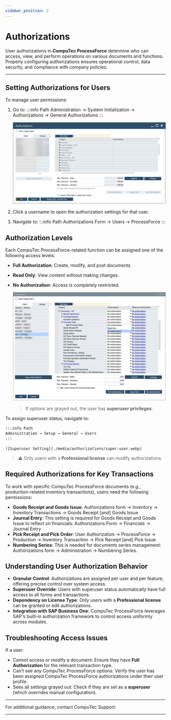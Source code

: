 ```yaml
---
sidebar_position: 2
---
```


# Authorizations

User authorizations in **CompuTec ProcessForce** determine who can access, view, and perform operations on various documents and functions. Properly configuring authorizations ensures operational control, data security, and compliance with company policies.

---

## Setting Authorizations for Users

To manage user permissions:

1. Go to:
    :::info Path
   Administration → System Initialization → Authorizations → General Authorizations
   :::

   ![Authorizations Navigation](./media/authorizations/authorizations-main.webp)

2. Click a username to open the authorization settings for that user.

3. Navigate to:
    :::info Path
   Authorizations Form → Users → ProcessForce
   :::

## Authorization Levels

Each CompuTec ProcessForce-related function can be assigned one of the following access levels:

- **Full Authorization**: Create, modify, and post documents.
- **Read Only**: View content without making changes.
- **No Authorization**: Access is completely restricted.

    ![Authorization Options](./media/authorizations/authorizations-options.webp)

    > If options are grayed out, the user has **superuser privileges**.

To assign superuser status, navigate to:

    :::info Path
    Administration → Setup → General → Users
    :::

    ![Superuser Setting](./media/authorizations/super-user.webp)

> ⚠️ Only users with a **Professional license** can modify authorizations.

## Required Authorizations for Key Transactions

To work with specific CompuTec ProcessForce documents (e.g., production-related inventory transactions), users need the following permissions:

- **Goods Receipt and Goods Issue**: Authorizations form → Inventory → Inventory Transactions → Goods Receipt [and] Goods Issue
- **Journal Entry**: This setting is required for Goods Receipt and Goods Issue to reflect on financials: Authorizations Form → Financials → Journal Entry
- **Pick Receipt and Pick Order**: User Authorization → ProcessForce → Production → Inventory Transaction → Pick Receipt [and] Pick Issue
- **Numbering Series**: This is needed for documents series management: Authorizations form → Administration → Numbering Series.

## Understanding User Authorization Behavior

- **Granular Control**: Authorizations are assigned per user and per feature, offering precise control over system access.
- **Superuser Override**: Users with superuser status automatically have full access to all forms and transactions.
- **Dependency on License Type**: Only users with a **Professional license** can be granted or edit authorizations.
- **Integration with SAP Business One**: CompuTec ProcessForce leverages SAP's built-in authorization framework to control access uniformly across modules.

## Troubleshooting Access Issues

If a user:

- Cannot access or modify a document: Ensure they have **Full Authorization** for the relevant transaction type.
- Can’t see any CompuTec ProcessForce options: Verify the user has been assigned CompuTec ProcessForce authorizations under their user profile.
- Sees all settings grayed out: Check if they are set as a **superuser** (which overrides manual configuration).

---

For additional guidance, contact CompuTec Support.

---
